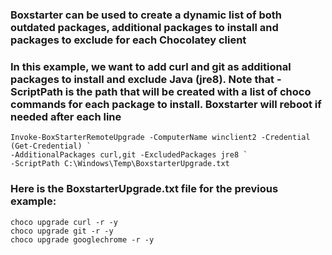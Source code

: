 ### Boxstarter can be used to create a dynamic list of both outdated packages, additional packages to install and packages to exclude for each Chocolatey client

### In this example, we want to add curl and git as additional packages to install and exclude Java (jre8). Note that -ScriptPath is the path that will be created with a list of choco commands for each package to install. Boxstarter will reboot if needed after each line
```
Invoke-BoxStarterRemoteUpgrade -ComputerName winclient2 -Credential (Get-Credential) `
-AdditionalPackages curl,git -ExcludedPackages jre8 `
-ScriptPath C:\Windows\Temp\BoxstarterUpgrade.txt
```
### Here is the BoxstarterUpgrade.txt file for the previous example:
```
choco upgrade curl -r -y
choco upgrade git -r -y
choco upgrade googlechrome -r -y
```